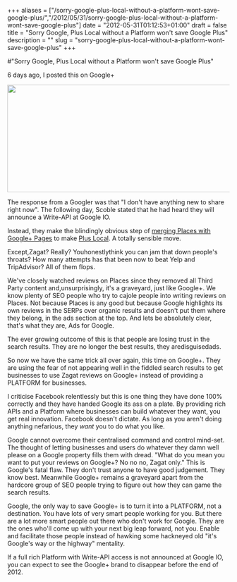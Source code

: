 +++
aliases = ["/sorry-google-plus-local-without-a-platform-wont-save-google-plus/","/2012/05/31/sorry-google-plus-local-without-a-platform-wont-save-google-plus"]
date = "2012-05-31T01:12:53+01:00"
draft = false
title = "Sorry Google, Plus Local without a Platform won't save Google Plus"
description = ""
slug = "sorry-google-plus-local-without-a-platform-wont-save-google-plus"
+++

#"Sorry Google, Plus Local without a Platform won't save Google Plus"

6 days ago, I posted this on Google+

<a href="https://s3-eu-west-1.amazonaws.com/conoroneill.net/wp-content/uploads/2012/05/plusplaces.png"><img class="alignnone size-full wp-image-742" title="plusplaces" src="https://s3-eu-west-1.amazonaws.com/conoroneill.net/wp-content/uploads/2012/05/plusplaces.png" alt="" width="590" height="244" /></a>

The response from a Googler was that "I don't have anything new to share right now". The following day, Scoble stated that he had heard they will announce a Write-API at Google IO.

Instead, they make the blindingly obvious step of <a href="http://googleblog.blogspot.com/2012/05/localnow-with-dash-of-zagat-and.html">merging Places with Google+ Pages</a> to make <a href="https://plus.google.com/local">Plus Local</a>. A totally sensible move.

Except,Zagat? Really? Youhonestlythink you can jam that down people's throats? How many attempts has that been now to beat Yelp and TripAdvisor? All of them flops.

We've closely watched reviews on Places since they removed all Third Party content and,unsurprisingly, it's a graveyard, just like Google+. We know plenty of SEO people who try to cajole people into writing reviews on Places. Not because Places is any good but because Google highlights its own reviews in the SERPs over organic results and doesn't put them where they belong, in the ads section at the top. And lets be absolutely clear, that's what they are, Ads for Google.

The ever growing outcome of this is that people are losing trust in the search results. They are no longer the best results, they aredisguisedads.

So now we have the same trick all over again, this time on Google+. They are using the fear of not appearing well in the fiddled search results to get businesses to use Zagat reviews on Google+ instead of providing a PLATFORM for businesses.

I criticise Facebook relentlessly but this is one thing they have done 100% correctly and they have handed Google its ass on a plate. By providing rich APIs and a Platform where businesses can build whatever they want, you get real innovation. Facebook doesn't dictate. As long as you aren't doing anything nefarious, they <em>want</em> you to do what you like.

Google cannot overcome their centralised command and control mind-set. The thought of letting businesses and users do whatever they damn well please on a Google property fills them with dread. "What do you mean you want to put your reviews on Google+? No no no, Zagat only." This is Google's fatal flaw. They don't trust anyone to have good judgement. They know best. Meanwhile Google+ remains a graveyard apart from the hardcore group of SEO people trying to figure out how they can game the search results.

Google, the only way to save Google+ is to turn it into a PLATFORM, not a destination. You have lots of very smart people working for you. But there are a lot more smart people out there who don't work for Google. They are the ones who'll come up with your next big leap forward, not you. Enable and facilitate those people instead of hawking some hackneyed old "it's Google's way or the highway" mentality.

If a full rich Platform with Write-API access is not announced at Google IO, you can expect to see the Google+ brand to disappear before the end of 2012.

&nbsp;
